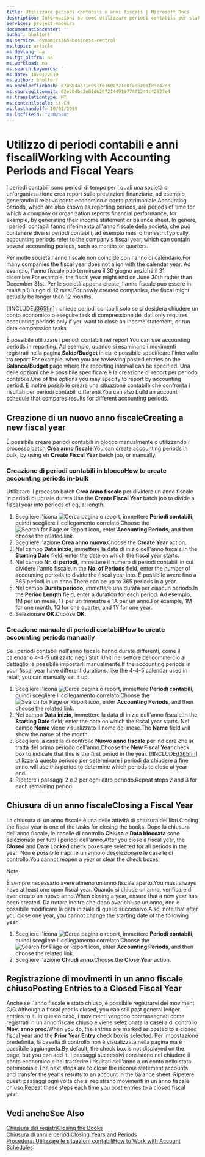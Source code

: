 ```yaml
---
title: Utilizzare periodi contabili e anni fiscali | Microsoft Docs
description: Informazioni su come utilizzare periodi contabili per stabilire quando la società genera report sulle prestazioni finanziarie.
services: project-madeira
documentationcenter: ''
author: bholtorf
ms.service: dynamics365-business-central
ms.topic: article
ms.devlang: na
ms.tgt_pltfrm: na
ms.workload: na
ms.search.keywords: ''
ms.date: 10/01/2019
ms.author: bholtorf
ms.openlocfilehash: d70694a571c051f6160a721c8fa06c91fe9c42d3
ms.sourcegitcommit: 02e704bc3e01d62072144919774f1244c42827e4
ms.translationtype: HT
ms.contentlocale: it-CH
ms.lasthandoff: 10/01/2019
ms.locfileid: "2302638"
---
```

# <a name="working-with-accounting-periods-and-fiscal-years"></a><span data-ttu-id="6f6ef-103">Utilizzo di periodi contabili e anni fiscali</span><span class="sxs-lookup"><span data-stu-id="6f6ef-103">Working with Accounting Periods and Fiscal Years</span></span>
<span data-ttu-id="6f6ef-104">I periodi contabili sono periodi di tempo per i quali una società o un'organizzazione crea report sulle prestazioni finanziarie, ad esempio, generando il relativo conto economico o conto patrimoniale.</span><span class="sxs-lookup"><span data-stu-id="6f6ef-104">Accounting periods, which are also known as reporting periods, are periods of time for which a company or organization reports financial performance, for example, by generating their income statement or balance sheet.</span></span> <span data-ttu-id="6f6ef-105">In genere, i periodi contabili fanno riferimento all'anno fiscale della società, che può contenere diversi periodi contabili, ad esempio mesi o trimestri.</span><span class="sxs-lookup"><span data-stu-id="6f6ef-105">Typically, accounting periods refer to the company's fiscal year, which can contain several accounting periods, such as months or quarters.</span></span>

<span data-ttu-id="6f6ef-106">Per molte società l'anno fiscale non coincide con l'anno di calendario.</span><span class="sxs-lookup"><span data-stu-id="6f6ef-106">For many companies the fiscal year does not align with the calendar year.</span></span> <span data-ttu-id="6f6ef-107">Ad esempio, l'anno fiscale può terminare il 30 giugno anziché il 31 dicembre.</span><span class="sxs-lookup"><span data-stu-id="6f6ef-107">For example, the fiscal year might end on June 30th rather than December 31st.</span></span> <span data-ttu-id="6f6ef-108">Per le società appena create, l'anno fiscale può essere in realtà più lungo di 12 mesi.</span><span class="sxs-lookup"><span data-stu-id="6f6ef-108">For newly created companies, the fiscal might actually be longer than 12 months.</span></span> 

[!INCLUDE[d365fin](includes/d365fin_md.md)] <span data-ttu-id="6f6ef-109">richiede periodi contabili solo se si desidera chiudere un conto economico o eseguire task di compressione dei dati.</span><span class="sxs-lookup"><span data-stu-id="6f6ef-109">only requires accounting periods only if you want to close an income statement, or run data compression tasks.</span></span> 

<span data-ttu-id="6f6ef-110">È possibile utilizzare i periodi contabili nei report.</span><span class="sxs-lookup"><span data-stu-id="6f6ef-110">You can use accounting periods in reporting.</span></span> <span data-ttu-id="6f6ef-111">Ad esempio, quando si esaminano i movimenti registrati nella pagina **Saldo/Budget** in cui è possibile specificare l'intervallo tra report.</span><span class="sxs-lookup"><span data-stu-id="6f6ef-111">For example, when you are reviewing posted entries on the **Balance/Budget** page where the reporting interval can be specified.</span></span> <span data-ttu-id="6f6ef-112">Una delle opzioni che è possibile specificare è la creazione di report per periodo contabile.</span><span class="sxs-lookup"><span data-stu-id="6f6ef-112">One of the options you may specify to report by accounting period.</span></span> <span data-ttu-id="6f6ef-113">È inoltre possibile creare una situazione contabile che confronta i risultati per periodi contabili differenti.</span><span class="sxs-lookup"><span data-stu-id="6f6ef-113">You can also build an account schedule that compares results for different accounting periods.</span></span>

## <a name="creating-a-new-fiscal-year"></a><span data-ttu-id="6f6ef-114">Creazione di un nuovo anno fiscale</span><span class="sxs-lookup"><span data-stu-id="6f6ef-114">Creating a new fiscal year</span></span>
<span data-ttu-id="6f6ef-115">È possibile creare periodi contabili in blocco manualmente o utilizzando il processo batch **Crea anno fiscale**.</span><span class="sxs-lookup"><span data-stu-id="6f6ef-115">You can create accounting periods in bulk, by using eh **Create Fiscal Year** batch job, or manually.</span></span>

### <a name="how-to-create-accounting-periods-in-bulk"></a><span data-ttu-id="6f6ef-116">Creazione di periodi contabili in blocco</span><span class="sxs-lookup"><span data-stu-id="6f6ef-116">How to create accounting periods in-bulk</span></span>
<span data-ttu-id="6f6ef-117">Utilizzare il processo batch **Crea anno fiscale** per dividere un anno fiscale in periodi di uguale durata.</span><span class="sxs-lookup"><span data-stu-id="6f6ef-117">Use the **Create Fiscal Year** batch job to divide a fiscal year into periods of equal length.</span></span>  

1. <span data-ttu-id="6f6ef-118">Scegliere l'icona ![Cerca pagina o report](media/ui-search/search_small.png "icona Cerca pagina o report"), immettere **Periodi contabili**, quindi scegliere il collegamento correlato.</span><span class="sxs-lookup"><span data-stu-id="6f6ef-118">Choose the ![Search for Page or Report](media/ui-search/search_small.png "Search for Page or Report icon") icon, enter **Accounting Periods**, and then choose the related link.</span></span>  
2. <span data-ttu-id="6f6ef-119">Scegliere l'azione **Crea anno nuovo**.</span><span class="sxs-lookup"><span data-stu-id="6f6ef-119">Choose the **Create Year** action.</span></span>  <!--What about the Scheduling option? Should we mention that? There's also the Report Output Type field...-->
3. <span data-ttu-id="6f6ef-120">Nel campo **Data inizio**, immettere la data di inizio dell'anno fiscale.</span><span class="sxs-lookup"><span data-stu-id="6f6ef-120">In the **Starting Date** field, enter the date on which the fiscal year starts.</span></span>  
4. <span data-ttu-id="6f6ef-121">Nel campo **Nr. di periodi**, immettere il numero di periodi contabili in cui dividere l'anno fiscale.</span><span class="sxs-lookup"><span data-stu-id="6f6ef-121">In the **No. of Periods** field, enter the number of accounting periods to divide the fiscal year into.</span></span> <span data-ttu-id="6f6ef-122">È possibile avere fino a 365 periodi in un anno.</span><span class="sxs-lookup"><span data-stu-id="6f6ef-122">There can be up to 365 periods in a year.</span></span>  
5. <span data-ttu-id="6f6ef-123">Nel campo **Durata periodo**, immettere una durata per ciascun periodo.</span><span class="sxs-lookup"><span data-stu-id="6f6ef-123">In the **Period Length** field, enter a duration for each period.</span></span> <span data-ttu-id="6f6ef-124">Ad esempio, 1M per un mese, 1T per un trimestre e 1A per un anno.</span><span class="sxs-lookup"><span data-stu-id="6f6ef-124">For example, 1M for one month, 1Q for one quarter, and 1Y for one year.</span></span>  
6. <span data-ttu-id="6f6ef-125">Selezionare **OK**.</span><span class="sxs-lookup"><span data-stu-id="6f6ef-125">Choose **OK**.</span></span>  

### <a name="how-to-create-accounting-periods-manually"></a><span data-ttu-id="6f6ef-126">Creazione manuale di periodi contabili</span><span class="sxs-lookup"><span data-stu-id="6f6ef-126">How to create accounting periods manually</span></span>
<span data-ttu-id="6f6ef-127">Se i periodi contabili nell'anno fiscale hanno durate differenti, come il calendario 4-4-5 utilizzato negli Stati Uniti nel settore del commercio al dettaglio, è possibile impostarli manualmente.</span><span class="sxs-lookup"><span data-stu-id="6f6ef-127">If the accounting periods in your fiscal year have different durations, like the 4-4-5 calendar used in retail, you can manually set it up.</span></span>  
  
1. <span data-ttu-id="6f6ef-128">Scegliere l'icona ![Cerca pagina o report](media/ui-search/search_small.png "icona Cerca pagina o report"), immettere **Periodi contabili**, quindi scegliere il collegamento correlato.</span><span class="sxs-lookup"><span data-stu-id="6f6ef-128">Choose the ![Search for Page or Report](media/ui-search/search_small.png "Search for Page or Report icon") icon, enter **Accounting Periods**, and then choose the related link.</span></span>  
2. <span data-ttu-id="6f6ef-129">Nel campo **Data inizio**, immettere la data di inizio dell'anno fiscale.</span><span class="sxs-lookup"><span data-stu-id="6f6ef-129">In the **Starting Date** field, enter the date on which the fiscal year starts.</span></span> <span data-ttu-id="6f6ef-130">Nel campo **Nome** viene visualizzato il nome del mese.</span><span class="sxs-lookup"><span data-stu-id="6f6ef-130">The **Name** field will show the name of the month.</span></span>  
3. <span data-ttu-id="6f6ef-131">Scegliere la casella di controllo **Nuovo anno fiscale** per indicare che si tratta del primo periodo dell'anno.</span><span class="sxs-lookup"><span data-stu-id="6f6ef-131">Choose the **New Fiscal Year** check box to indicate that this is the first period in the year.</span></span> [!INCLUDE[d365fin](includes/d365fin_md.md)] <span data-ttu-id="6f6ef-132">utilizzerà questo periodo per determinare i periodi da chiudere a fine anno.</span><span class="sxs-lookup"><span data-stu-id="6f6ef-132">will use this period to determine which periods to close at year-end.</span></span>
4. <span data-ttu-id="6f6ef-133">Ripetere i passaggi 2 e 3 per ogni altro periodo.</span><span class="sxs-lookup"><span data-stu-id="6f6ef-133">Repeat steps 2 and 3 for each remaining period.</span></span>  

## <a name="closing-a-fiscal-year"></a><span data-ttu-id="6f6ef-134">Chiusura di un anno fiscale</span><span class="sxs-lookup"><span data-stu-id="6f6ef-134">Closing a Fiscal Year</span></span>
<span data-ttu-id="6f6ef-135">La chiusura di un anno fiscale è una delle attività di chiusura dei libri.</span><span class="sxs-lookup"><span data-stu-id="6f6ef-135">Closing the fiscal year is one of the tasks for closing the books.</span></span> <span data-ttu-id="6f6ef-136">Dopo la chiusura dell'anno fiscale, le caselle di controllo **Chiuso** e **Data bloccata** sono selezionate per tutti i periodi dell'anno.</span><span class="sxs-lookup"><span data-stu-id="6f6ef-136">After you close a fiscal year, the **Closed** and **Date Locked** check boxes are selected for all periods in the year.</span></span> <span data-ttu-id="6f6ef-137">Non è possibile riaprire un anno o deselezionare le caselle di controllo.</span><span class="sxs-lookup"><span data-stu-id="6f6ef-137">You cannot reopen a year or clear the check boxes.</span></span>

> [!NOTE]  
>  <span data-ttu-id="6f6ef-138">È sempre necessario avere almeno un anno fiscale aperto.</span><span class="sxs-lookup"><span data-stu-id="6f6ef-138">You must always have at least one open fiscal year.</span></span> <span data-ttu-id="6f6ef-139">Quando si chiude un anno, verificare di aver creato un nuovo anno.</span><span class="sxs-lookup"><span data-stu-id="6f6ef-139">When closing a year, ensure that a new year has been created.</span></span> <span data-ttu-id="6f6ef-140">Da notare inoltre che dopo aver chiuso un anno, non è possibile modificare la data iniziale di quello successivo.</span><span class="sxs-lookup"><span data-stu-id="6f6ef-140">Also, note that after you close one year, you cannot change the starting date of the following year.</span></span>

1. <span data-ttu-id="6f6ef-141">Scegliere l'icona ![Cerca pagina o report](media/ui-search/search_small.png "icona Cerca pagina o report"), immettere **Periodi contabili**, quindi scegliere il collegamento correlato.</span><span class="sxs-lookup"><span data-stu-id="6f6ef-141">Choose the ![Search for Page or Report](media/ui-search/search_small.png "Search for Page or Report icon") icon, enter **Accounting Periods**, and then choose the related link.</span></span>  
2. <span data-ttu-id="6f6ef-142">Scegliere l'azione **Chiudi anno**.</span><span class="sxs-lookup"><span data-stu-id="6f6ef-142">Choose the **Close Year** action.</span></span>  

## <a name="posting-entries-to-a-closed-fiscal-year"></a><span data-ttu-id="6f6ef-143">Registrazione di movimenti in un anno fiscale chiuso</span><span class="sxs-lookup"><span data-stu-id="6f6ef-143">Posting Entries to a Closed Fiscal Year</span></span>
<span data-ttu-id="6f6ef-144">Anche se l'anno fiscale è stato chiuso, è possibile registrarvi dei movimenti C/G.</span><span class="sxs-lookup"><span data-stu-id="6f6ef-144">Although a fiscal year is closed, you can still post general ledger entries to it.</span></span> <span data-ttu-id="6f6ef-145">In questo caso, i movimenti vengono contrassegnati come registrati in un anno fiscale chiuso e viene selezionata la casella di controllo **Mov. anno prec.**</span><span class="sxs-lookup"><span data-stu-id="6f6ef-145">When you do, the entries are marked as posted to a closed fiscal year and the **Prior Year Entry** check box is selected.</span></span> <span data-ttu-id="6f6ef-146">Per impostazione predefinita, la casella di controllo non è visualizzata nella pagina ma è possibile aggiungerla.</span><span class="sxs-lookup"><span data-stu-id="6f6ef-146">By default, the check box is not displayed on the page, but you can add it.</span></span> <span data-ttu-id="6f6ef-147">I passaggi successivi consistono nel chiudere il conto economico e nel trasferire i risultati dell'anno a un conto nello stato patrimoniale.</span><span class="sxs-lookup"><span data-stu-id="6f6ef-147">The next steps are to close the income statement accounts and transfer the year's results to an account in the balance sheet.</span></span> <span data-ttu-id="6f6ef-148">Ripetere questi passaggi ogni volta che si registrano movimenti in un anno fiscale chiuso.</span><span class="sxs-lookup"><span data-stu-id="6f6ef-148">Repeat these steps each time you post entries to a closed fiscal year.</span></span>

## <a name="see-also"></a><span data-ttu-id="6f6ef-149">Vedi anche</span><span class="sxs-lookup"><span data-stu-id="6f6ef-149">See Also</span></span>
[<span data-ttu-id="6f6ef-150">Chiusura dei registri</span><span class="sxs-lookup"><span data-stu-id="6f6ef-150">Closing the Books</span></span>](year-close-books.md)  
[<span data-ttu-id="6f6ef-151">Chiusura di anni e periodi</span><span class="sxs-lookup"><span data-stu-id="6f6ef-151">Closing Years and Periods</span></span>](year-close-years-periods.md)  
[<span data-ttu-id="6f6ef-152">Procedura: Utilizzare le situazioni contabili</span><span class="sxs-lookup"><span data-stu-id="6f6ef-152">How to Work with Account Schedules</span></span>](bi-how-work-account-schedule.md)  
  





